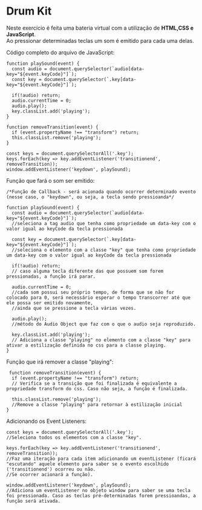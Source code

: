# Drum Kit

Neste exercício é feita uma bateria virtual com a utilização de **HTML,CSS e JavaScript**.  
Ao pressionar determinadas teclas um som é emitido para cada uma delas.

Código completo do arquivo de JavaScript:
    
    function playSound(event) {
      const audio = document.querySelector(`audio[data-key="${event.keyCode}"]`); 
      const key = document.querySelector(`.key[data-key="${event.keyCode}"]`); 

      if(!audio) return;
      audio.currentTime = 0;
      audio.play();
      key.classList.add('playing');
    }

    function removeTransition(event) {
      if (event.propertyName !== "transform") return;
      this.classList.remove('playing');
    }

    const keys = document.querySelectorAll('.key');
    keys.forEach(key => key.addEventListener('transitionend', removeTransition));
    window.addEventListener('keydown', playSound);
    

Função que fará o som ser emitido: 
    
    /*Função de Callback - será acionada quando ocorrer determinado evento 
    (nesse caso, o "keydown", ou seja, a tecla sendo pressioanda*/
    
    function playSound(event) {                                                                   
      const audio = document.querySelector(`audio[data-key="${event.keyCode}"]`); 
      //seleciona a tag audio que tenha como propriedade um data-key com o valor igual ao keyCode da tecla pressionada  
      
      const key = document.querySelector(`.key[data-key="${event.keyCode}"]`); 
      //seleciona o elemento com a classe "key" que tenha como propriedade um data-key com o valor igual ao keyCode da tecla pressionada    

      if(!audio) return; 
      // caso alguma tecla diferente das que possuem som forem pressionadas, a função irá parar.
      
      audio.currentTime = 0;
      //cada som possui seu próprio tempo, de forma que se não for colocado para 0, será necessário esperar o tempo transcorrer até que ele possa ser emitido novamente, 
      //ainda que se pressione a tecla várias vezes.
      
      audio.play(); 
      //método do Audio Object que faz com o que o audio seja reproduzido. 
      
      key.classList.add('playing'); 
      // Adiciona a classe "playing" no elemento com a classe "key" para ativar a estilização definida no css para a classe playing.
    }

Função que irá remover a classe "playing":  

     function removeTransition(event) {
      if (event.propertyName !== "transform") return; 
      // Verifica se a transição que foi finalizada é equivalente a propriedade transform do css. Caso não seja, a função é finalizada.
      
      this.classList.remove('playing'); 
      //Remove a classe "playing" para retornar à estilização inicial
    }
    

Adicionando os Event Listeners:


    const keys = document.querySelectorAll('.key');
    //Seleciona todos os elementos com a classe "key".
    
    keys.forEach(key => key.addEventListener('transitionend', removeTransition));
    //Faz uma iteração para cada item adicionando um eventListener (ficará "escutando" aquele elemento para saber se o evento escolhido ('transitionend') ocorreu ou não. 
    //Se ocorrer acionará a função).
    
    window.addEventListener('keydown', playSound);
    //Adiciona um eventListener no objeto window para saber se uma tecla foi pressionada. Caso as teclas pré-determinadas forem pressioandas, a função será ativada.
